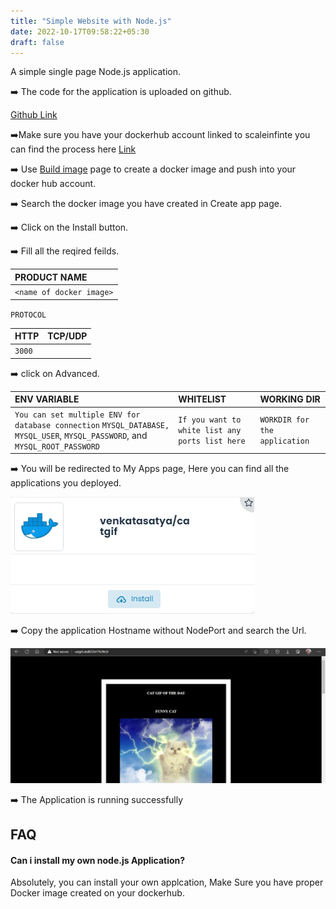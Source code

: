 ```yaml
---
title: "Simple Website with Node.js"
date: 2022-10-17T09:58:22+05:30
draft: false
---
```


A simple single page Node.js application.

➡️ The code for the application is uploaded on github.

[Github Link](https://github.com/younesfakallah/catgif2)

➡️Make sure you have your dockerhub account linked to scaleinfinte you can find the process here [Link](../../../../quick_start/my_account/_index.md)

➡️ Use [Build image](../../../../quick_start/build_image/_index.md) page to create a docker image and push into your docker hub account.

➡️ Search the docker image you have created in Create app page.

➡️ Click on the Install button.

➡️ Fill all the reqired feilds.

| PRODUCT NAME  |
| :--------     | 
| `<name of docker image>`      |

`PROTOCOL`

| HTTP          | TCP/UDP       |
| :--------     | :--------     |
| `3000`          |               |

➡️ click on Advanced.

| ENV VARIABLE                                                                                                                  |  WHITELIST                                                       |        WORKING DIR          |
| :---------                                                                                                                    | :--------                                                        |:----------------------------| 
| `You can set multiple ENV for database connection` `MYSQL_DATABASE, MYSQL_USER`, `MYSQL_PASSWORD`, and `MYSQL_ROOT_PASSWORD`  | `If you want to white list any ports list here`                  |`WORKDIR for the application`|



➡️ You will be redirected to My Apps page, Here you can find all the applications you deployed.


![App Screenshot](images/my-apps.png)

➡️ Copy the application Hostname without NodePort and search the Url. 

![App Screenshot](images/running_app.png)

➡️ The Application is running successfully


## FAQ

#### Can i install my own node.js Application?

Absolutely, you can install your own applcation, Make Sure you have proper Docker image created on your dockerhub.












